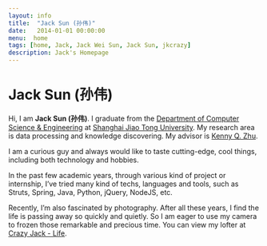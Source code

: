 ```yaml
---
layout: info
title:  "Jack Sun (孙伟)"
date:   2014-01-01 00:00:00
menu:  home
tags: [home, Jack, Jack Wei Sun, Jack Sun, jkcrazy]
description: Jack's Homepage
---
```


Jack Sun (孙伟)
==============

Hi, I am **Jack Sun (孙伟)**. I graduate from the
[Department of Computer Science & Engineering](http://www.cs.sjtu.edu.cn/ ) at
[Shanghai Jiao Tong University](http://www.sjtu.edu.cn).
My research area is data processing and knowledge discovering. My advisor is
[Kenny Q. Zhu](http://www.cs.sjtu.edu.cn/~kzhu/).

I am a curious guy and always would like to taste cutting-edge,
cool things, including both technology and hobbies.

In the past few academic years, through various kind of project or internship,
I’ve tried many kind of techs, languages and tools, such as Struts, Spring,
Java, Python, jQuery, NodeJS, etc.

Recently, I’m also fascinated by photography. After all these years, I find the
life is passing away so quickly and quietly. So I am eager to use my camera to
frozen those remarkable and precious time. You can view my lofter at
[Crazy Jack - Life](http://life.jkcrazy.net).
